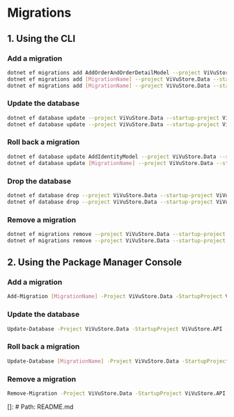 # Migrations

## 1. Using the CLI

### Add a migration
```bash
dotnet ef migrations add AddOrderAndOrderDetailModel --project ViVuStore.Data --startup-project ViVuStore.API --context ViVuStoreDbContext --output-dir Migrations
dotnet ef migrations add [MigrationName] --project ViVuStore.Data --startup-project ViVuStore.API --context ViVuStoreDbContext --output-dir Migrations
dotnet ef migrations add [MigrationName] --project ViVuStore.Data --startup-project ViVuStore.API --context StorageDbContext --output-dir Migrations/Storage
```

### Update the database
```bash
dotnet ef database update --project ViVuStore.Data --startup-project ViVuStore.API --context ViVuStoreDbContext
dotnet ef database update --project ViVuStore.Data --startup-project ViVuStore.API --context StorageDbContext
```

### Roll back a migration
```bash
dotnet ef database update AddIdentityModel --project ViVuStore.Data --startup-project ViVuStore.API --context ViVuStoreDbContext
dotnet ef database update [MigrationName] --project ViVuStore.Data --startup-project ViVuStore.API --context StorageDbContext
```

### Drop the database
```bash
dotnet ef database drop --project ViVuStore.Data --startup-project ViVuStore.API --context ViVuStoreDbContext
dotnet ef database drop --project ViVuStore.Data --startup-project ViVuStore.API --context StorageDbContext
```

### Remove a migration
```bash
dotnet ef migrations remove --project ViVuStore.Data --startup-project ViVuStore.API --context ViVuStoreDbContext
dotnet ef migrations remove --project ViVuStore.Data --startup-project ViVuStore.API --context StorageDbContext
```

## 2. Using the Package Manager Console
### Add a migration
```bash
Add-Migration [MigrationName] -Project ViVuStore.Data -StartupProject ViVuStore.API -Context ViVuStoreDbContext -OutputDir ViVuStore.Data/Migrations
```

### Update the database
```bash
Update-Database -Project ViVuStore.Data -StartupProject ViVuStore.API -Context ViVuStoreDbContext
```

### Roll back a migration
```bash
Update-Database [MigrationName] -Project ViVuStore.Data -StartupProject ViVuStore.API -Context ViVuStoreDbContext
```

### Remove a migration
```bash
Remove-Migration -Project ViVuStore.Data -StartupProject ViVuStore.API -Context ViVuStoreDbContext
```

[]: # Path: README.md
